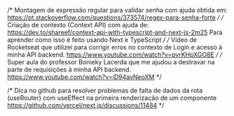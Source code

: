 /* Montagem de expressão regular para validar senha com ajuda obtida em:
  https://pt.stackoverflow.com/questions/373574/regex-para-senha-forte
*/
/* Criação de contexto (Context API) com ajuda de:
  https://dev.to/shareef/context-api-with-typescript-and-next-js-2m25
  Para aprender como isso é feito usando Next e TypeScript
*/
/* Vídeo de Rocketseat que utilizei para corrigir erros no contexto de Login e acesso à minha API backend.
  https://www.youtube.com/watch?v=pvrKHpXGO8E
*/
/* Super aula do professor Bonieky Lacerda que me ajudou a destravar na parte de requisições à minha API backend.
  https://www.youtube.com/watch?v=iD94avNeoXM
*/

/* Dica no github para resolver problemas de falta de dados da rota (useRouter) com useEffect
  na primeira renderização de um componente
  https://github.com/vercel/next.js/discussions/11484
*/